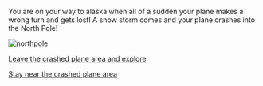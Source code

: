 You are on your way to alaska when all of a sudden your plane makes a wrong turn and gets lost! A snow storm comes and your plane crashes into the North Pole!

![northpole](https://images.cruisecritic.com/image/18699320/north-pole-cruises-your-guide-to-arctic-trips-to-the-north-pole_600x400_21.jpg)

[Leave the crashed plane area and explore](explore.md)

[Stay near the crashed plane area](hypo.md)